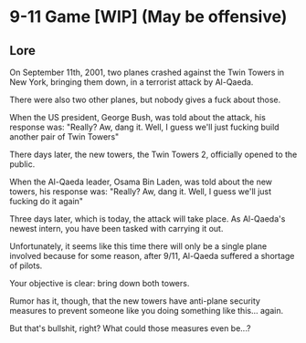 # 9-11 Game [WIP] (May be offensive)
## Lore
On September 11th, 2001, two planes crashed against the Twin Towers in New York, bringing them down, in a terrorist attack by Al-Qaeda.

There were also two other planes, but nobody gives a fuck about those.

When the US president, George Bush, was told about the attack, his response was: "Really? Aw, dang it. Well, I guess we'll just fucking build another pair of Twin Towers"

There days later, the new towers, the Twin Towers 2, officially opened to the public.

When the Al-Qaeda leader, Osama Bin Laden, was told about the new towers, his response was: "Really? Aw, dang it. Well, I guess we'll just fucking do it again"

Three days later, which is today, the attack will take place. As Al-Qaeda's newest intern, you have been tasked with carrying it out.

Unfortunately, it seems like this time there will only be a single plane involved because for some reason, after 9/11, Al-Qaeda suffered a shortage of pilots.

Your objective is clear: bring down both towers.

Rumor has it, though, that the new towers have anti-plane security measures to prevent someone like you doing something like this... again.

But that's bullshit, right? What could those measures even be...?
